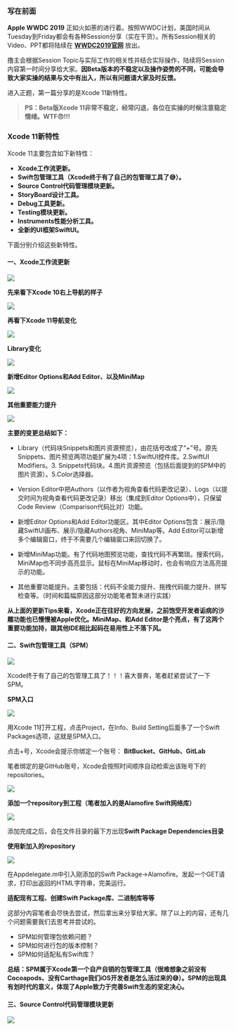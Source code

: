 ### 写在前面
**Apple WWDC 2019** 正如火如荼的进行着。按照WWDC计划，美国时间从Tuesday到Friday都会有各种Session分享（实在干货）。所有Session相关的Video、PPT都将陆续在 **[WWDC2019官网](https://developer.apple.com/wwdc19/schedule/#!/)** 放出。

撸主会根据Session Topic与实际工作的相关性并结合实际操作，陆续将Session内容第一时间分享给大家。**因Beta版本的不稳定以及操作姿势的不同，可能会导致大家实操的结果与文中有出入，所以有问题请大家及时反馈。**

进入正题，第一篇分享的是Xcode 11新特性。  

>**PS：Beta版Xcode 11非常不稳定，经常闪退，各位在实操的时候注意稳定情绪。WTF😠!!!**

### Xcode 11新特性

Xcode 11主要包含如下新特性：

* **Xcode工作流更新。**
* **Swift包管理工具（Xcode终于有了自己的包管理工具了😅）。**
* **Source Control代码管理模块更新。**
* **StoryBoard设计工具。**
* **Debug工具更新。**
* **Testing模块更新。**
* **Instruments性能分析工具。**
* **全新的UI框架SwiftUI。**

下面分别介绍这些新特性。

#### 一、Xcode工作流更新

![](https://raw.githubusercontent.com/Lobster-King/AppArticles/master/WWDC%202019%20Tutorials/workflow.png)

**先来看下Xcode 10右上导航的样子** 

![](https://github.com/Lobster-King/AppArticles/raw/master/WWDC%202019%20Tutorials/xcode10navi.png)

**再看下Xcode 11导航变化**  

![](https://raw.githubusercontent.com/Lobster-King/AppArticles/master/WWDC%202019%20Tutorials/xcode11navi.png)

**Library变化**

![](https://raw.githubusercontent.com/Lobster-King/AppArticles/master/WWDC%202019%20Tutorials/xocde11library.png)

**新增Editor Options和Add Editor、以及MiniMap**

![](https://raw.githubusercontent.com/Lobster-King/AppArticles/master/WWDC%202019%20Tutorials/minimap.png)

**其他重要能力提升**

![](https://raw.githubusercontent.com/Lobster-King/AppArticles/master/WWDC%202019%20Tutorials/codecompletion.png)

**主要的变更总结如下：**

* Library（代码块Snippets和图片资源预览），由花括号改成了“+”号。原先Snippets、图片预览两项功能扩展为4项：1.SwiftUI控件库。2.SwiftUI Modifiers。3. Snippets代码块。4.图片资源预览（包括后面提到的SPM中的图片资源）。5.Color选择器。

* Version Editor中把Authors（以作者为视角查看代码更改记录）、Logs（以提交时间为视角查看代码更改记录）移出（集成到Editor Options中），只保留Code Review（Comparison代码比对）功能。

* 新增Editor Options和Add Editor功能区。其中Editor Options包含：展示/隐藏SwiftUI画布、展示/隐藏Authors视角、MiniMap等。Add Editor可以新增多个编辑窗口，终于不需要几个编辑窗口来回切换了。

* 新增MiniMap功能。有了代码地图预览功能，查找代码不再繁琐。搜索代码，MiniMap也不同步高亮显示。鼠标在MiniMap移动时，也会有响应方法高亮提示的功能。

* 其他重要功能提升。主要包括：代码不全能力提升、拖拽代码能力提升、拼写检查等。（时间和篇幅原因这部分功能笔者暂未进行实践）

**从上面的更新Tips来看，Xcode正在往好的方向发展，之前饱受开发者诟病的沙雕功能也已慢慢被Apple优化。MiniMap、和Add Editor是个亮点，有了这两个重要功能加持，跟其他IDE相比起码在易用性上不落下风。**

#### 二、Swift包管理工具（SPM）

![](https://raw.githubusercontent.com/Lobster-King/AppArticles/master/WWDC%202019%20Tutorials/swiftpackagemanager.png)

Xcode终于有了自己的包管理工具了！！！喜大普奔，笔者赶紧尝试了一下SPM。

**SPM入口**

![](https://raw.githubusercontent.com/Lobster-King/AppArticles/master/WWDC%202019%20Tutorials/spmentrance.png)  

用Xcode 11打开工程，点击Project，在Info、Build Setting后面多了一个Swift Packages选项，这就是SPM入口。

点击+号，Xcode会提示你绑定一个账号： **BitBucket、GitHub、GitLab**

笔者绑定的是GitHub账号，Xcode会按照时间顺序自动检索出该账号下的repositories。

![](https://raw.githubusercontent.com/Lobster-King/AppArticles/master/WWDC%202019%20Tutorials/repos.png)

**添加一个repository到工程（笔者加入的是Alamofire Swift网络库）**

![](https://raw.githubusercontent.com/Lobster-King/AppArticles/master/WWDC%202019%20Tutorials/thirdlibrary.png)

添加完成之后，会在文件目录的最下方出现**Swift Package Dependencies目录**

**使用新加入的repository**

![](https://raw.githubusercontent.com/Lobster-King/AppArticles/master/WWDC%202019%20Tutorials/libraryusage.png)

在Appdelegate.m中引入刚添加的Swift Package->Alamofire。发起一个GET请求，打印出返回的HTML字符串，完美运行。

**适配现有工程、创建Swift Package库、二进制库等等**

这部分内容笔者会尽快去尝试，然后拿出来分享给大家。除了以上的内容，还有几个问题需要我们去思考并尝试的。

* SPM如何管理包依赖问题？
* SPM如何进行包的版本控制？
* SPM如何适配私有Swift库？

**总结：SPM属于Xcode第一个自产自销的包管理工具（很难想象之前没有Cocoapods、没有Carthage我们iOS开发者是怎么活过来的😅）。SPM的出现具有划时代的意义，体现了Apple致力于完善Swift生态的坚定决心。**



#### 三、Source Control代码管理模块更新

![](https://raw.githubusercontent.com/Lobster-King/AppArticles/master/WWDC%202019%20Tutorials/sourcecontrol.png)



